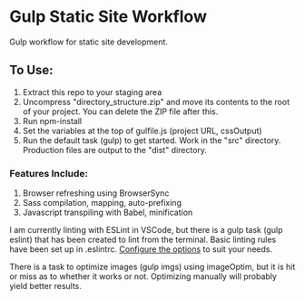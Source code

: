 # Gulp Static Site Workflow

Gulp workflow for static site development.

## To Use: 

1. Extract this repo to your staging area
2. Uncompress "directory_structure.zip" and move its contents to the root of your project. You can delete the ZIP file after this.
3. Run npm-install
4. Set the variables at the top of gulfile.js (project URL, cssOutput)
5. Run the default task (gulp) to get started. Work in the "src" directory. Production files are output to the "dist" directory.

### Features Include:

1. Browser refreshing using BrowserSync
2. Sass compilation, mapping, auto-prefixing
3. Javascript transpiling with Babel, minification

I am currently linting with ESLint in VSCode, but there is a gulp task (gulp eslint) that has been created to lint from the terminal. Basic linting rules have been set up in .eslintrc. [Configure the options](https://eslint.org/docs/user-guide/configuring) to suit your needs.

There is a task to optimize images (gulp imgs) using imageOptim, but it is hit or miss as to whether it works or not. Optimizing manually will probably yield better results.
